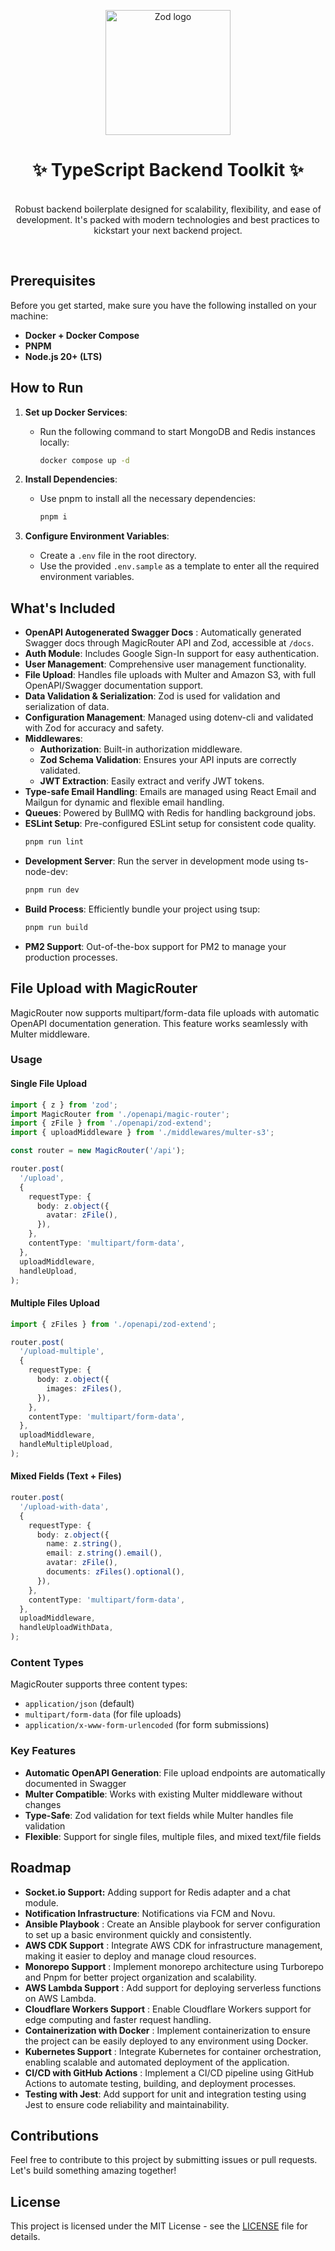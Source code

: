 <p align="center">
  <img src="logo.webp" width="200px" align="center" alt="Zod logo" />
  <h1 align="center">✨ TypeScript Backend Toolkit ✨</h1>
  <p align="center">
    <br/>
    Robust backend boilerplate designed for scalability, flexibility, and ease of development. It's packed with modern technologies and best practices to kickstart your next backend project.
  </p>
</p>
<br/>

## Prerequisites

Before you get started, make sure you have the following installed on your machine:

- **Docker + Docker Compose**
- **PNPM**
- **Node.js 20+ (LTS)**

## How to Run

1. **Set up Docker Services**:

   - Run the following command to start MongoDB and Redis instances locally:
     ```sh
     docker compose up -d
     ```

2. **Install Dependencies**:

   - Use pnpm to install all the necessary dependencies:
     ```sh
     pnpm i
     ```

3. **Configure Environment Variables**:

   - Create a `.env` file in the root directory.
   - Use the provided `.env.sample` as a template to enter all the required environment variables.

## What's Included

- **OpenAPI Autogenerated Swagger Docs** : Automatically generated Swagger docs through MagicRouter API and Zod, accessible at `/docs`.
- **Auth Module**: Includes Google Sign-In support for easy authentication.
- **User Management**: Comprehensive user management functionality.
- **File Upload**: Handles file uploads with Multer and Amazon S3, with full OpenAPI/Swagger documentation support.
- **Data Validation & Serialization**: Zod is used for validation and serialization of data.
- **Configuration Management**: Managed using dotenv-cli and validated with Zod for accuracy and safety.
- **Middlewares**:
  - **Authorization**: Built-in authorization middleware.
  - **Zod Schema Validation**: Ensures your API inputs are correctly validated.
  - **JWT Extraction**: Easily extract and verify JWT tokens.
- **Type-safe Email Handling**: Emails are managed using React Email and Mailgun for dynamic and flexible email handling.
- **Queues**: Powered by BullMQ with Redis for handling background jobs.
- **ESLint Setup**: Pre-configured ESLint setup for consistent code quality.
  ```sh
  pnpm run lint
  ```
- **Development Server**: Run the server in development mode using ts-node-dev:
  ```sh
  pnpm run dev
  ```
- **Build Process**: Efficiently bundle your project using tsup:
  ```sh
  pnpm run build
  ```
- **PM2 Support**: Out-of-the-box support for PM2 to manage your production processes.

## File Upload with MagicRouter

MagicRouter now supports multipart/form-data file uploads with automatic OpenAPI documentation generation. This feature works seamlessly with Multer middleware.

### Usage

#### Single File Upload

```typescript
import { z } from 'zod';
import MagicRouter from './openapi/magic-router';
import { zFile } from './openapi/zod-extend';
import { uploadMiddleware } from './middlewares/multer-s3';

const router = new MagicRouter('/api');

router.post(
  '/upload',
  {
    requestType: {
      body: z.object({
        avatar: zFile(),
      }),
    },
    contentType: 'multipart/form-data',
  },
  uploadMiddleware,
  handleUpload,
);
```

#### Multiple Files Upload

```typescript
import { zFiles } from './openapi/zod-extend';

router.post(
  '/upload-multiple',
  {
    requestType: {
      body: z.object({
        images: zFiles(),
      }),
    },
    contentType: 'multipart/form-data',
  },
  uploadMiddleware,
  handleMultipleUpload,
);
```

#### Mixed Fields (Text + Files)

```typescript
router.post(
  '/upload-with-data',
  {
    requestType: {
      body: z.object({
        name: z.string(),
        email: z.string().email(),
        avatar: zFile(),
        documents: zFiles().optional(),
      }),
    },
    contentType: 'multipart/form-data',
  },
  uploadMiddleware,
  handleUploadWithData,
);
```

### Content Types

MagicRouter supports three content types:

- `application/json` (default)
- `multipart/form-data` (for file uploads)
- `application/x-www-form-urlencoded` (for form submissions)

### Key Features

- **Automatic OpenAPI Generation**: File upload endpoints are automatically documented in Swagger
- **Multer Compatible**: Works with existing Multer middleware without changes
- **Type-Safe**: Zod validation for text fields while Multer handles file validation
- **Flexible**: Support for single files, multiple files, and mixed text/file fields

## Roadmap

- **Socket.io Support:** Adding support for Redis adapter and a chat module.
- **Notification Infrastructure**: Notifications via FCM and Novu.
- **Ansible Playbook** : Create an Ansible playbook for server configuration to set up a basic environment quickly and consistently.
- **AWS CDK Support** : Integrate AWS CDK for infrastructure management, making it easier to deploy and manage cloud resources.
- **Monorepo Support** : Implement monorepo architecture using Turborepo and Pnpm for better project organization and scalability.
- **AWS Lambda Support** : Add support for deploying serverless functions on AWS Lambda.
- **Cloudflare Workers Support** : Enable Cloudflare Workers support for edge computing and faster request handling.
- **Containerization with Docker** : Implement containerization to ensure the project can be easily deployed to any environment using Docker.
- **Kubernetes Support** : Integrate Kubernetes for container orchestration, enabling scalable and automated deployment of the application.
- **CI/CD with GitHub Actions** : Implement a CI/CD pipeline using GitHub Actions to automate testing, building, and deployment processes.
- **Testing with Jest**: Add support for unit and integration testing using Jest to ensure code reliability and maintainability.

## Contributions

Feel free to contribute to this project by submitting issues or pull requests. Let's build something amazing together!

## **License**

This project is licensed under the MIT License - see the [LICENSE](./LICENSE) file for details.
